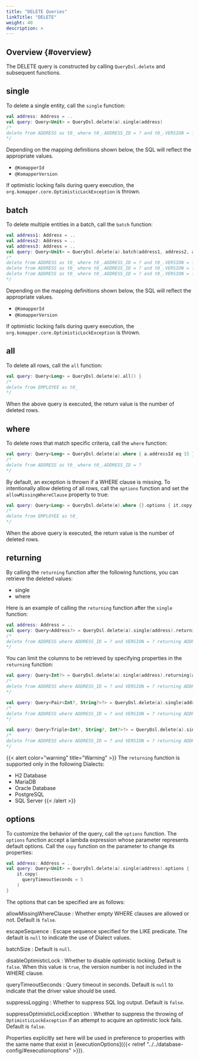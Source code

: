 ```yaml
---
title: "DELETE Queries"
linkTitle: "DELETE"
weight: 40
description: >
---
```


## Overview {#overview}

The DELETE query is constructed by calling `QueryDsl.delete` and subsequent functions.

## single

To delete a single entity, call the `single` function:

```kotlin
val address: Address = ..
val query: Query<Unit> = QueryDsl.delete(a).single(address)
/*
delete from ADDRESS as t0_ where t0_.ADDRESS_ID = ? and t0_.VERSION = ?
*/
```

Depending on the mapping definitions shown below, the SQL will reflect the appropriate values.

- `@KomapperId`
- `@KomapperVersion`

If optimistic locking fails during query execution,
the `org.komapper.core.OptimisticLockException` is thrown.

## batch

To delete multiple entities in a batch, call the `batch` function:

```kotlin
val address1: Address = ..
val address2: Address = ..
val address3: Address = ..
val query: Query<Unit> = QueryDsl.delete(a).batch(address1, address2, address3)
/*
delete from ADDRESS as t0_ where t0_.ADDRESS_ID = ? and t0_.VERSION = ?
delete from ADDRESS as t0_ where t0_.ADDRESS_ID = ? and t0_.VERSION = ?
delete from ADDRESS as t0_ where t0_.ADDRESS_ID = ? and t0_.VERSION = ?
*/
```

Depending on the mapping definitions shown below, the SQL will reflect the appropriate values.

- `@KomapperId`
- `@KomapperVersion`

If optimistic locking fails during query execution,
the `org.komapper.core.OptimisticLockException` is thrown.

## all

To delete all rows, call the `all` function:

```kotlin
val query: Query<Long> = QueryDsl.delete(e).all() }
/*
delete from EMPLOYEE as t0_
*/
```

When the above query is executed, the return value is the number of deleted rows.

## where

To delete rows that match specific criteria, call the `where` function:

```kotlin
val query: Query<Long> = QueryDsl.delete(a).where { a.addressId eq 15 }
/*
delete from ADDRESS as t0_ where t0_.ADDRESS_ID = ?
*/
```

By default, an exception is thrown if a WHERE clause is missing.
To intentionally allow deleting of all rows, call the `options` function and
set the `allowMissingWhereClause` property to true:

```kotlin
val query: Query<Long> = QueryDsl.delete(e).where {}.options { it.copy(allowMissingWhereClause = true) }
/*
delete from EMPLOYEE as t0_
*/
```

When the above query is executed, the return value is the number of deleted rows.

## returning

By calling the `returning` function after the following functions,
you can retrieve the deleted values:

- single
- where

Here is an example of calling the `returning` function after the `single` function:

```kotlin
val address: Address = ..
val query: Query<Address?> = QueryDsl.delete(a).single(address).returning()
/*
delete from ADDRESS where ADDRESS_ID = ? and VERSION = ? returning ADDRESS_ID, STREET, VERSION
*/
```

You can limit the columns to be retrieved by specifying properties in the `returning` function:

```kotlin
val query: Query<Int?> = QueryDsl.delete(a).single(address).returning(a.addressId)
/*
delete from ADDRESS where ADDRESS_ID = ? and VERSION = ? returning ADDRESS_ID
*/
```

```kotlin
val query: Query<Pair<Int?, String?>?> = QueryDsl.delete(a).single(address).returning(a.addressId, a.street)
/*
delete from ADDRESS where ADDRESS_ID = ? and VERSION = ? returning ADDRESS_ID, STREET
*/
```

```kotlin
val query: Query<Triple<Int?, String?, Int?>?> = QueryDsl.delete(a).single(address).returning(a.addressId, a.street, a.version)
/*
delete from ADDRESS where ADDRESS_ID = ? and VERSION = ? returning ADDRESS_ID, STREET, VERSION
*/
```

{{< alert color="warning" title="Warning" >}}
The `returning` function is supported only in the following Dialects:
- H2 Database
- MariaDB
- Oracle Database
- PostgreSQL
- SQL Server
{{< /alert >}}

## options

To customize the behavior of the query, call the `options` function.
The `options` function accept a lambda expression whose parameter represents default options.
Call the `copy` function on the parameter to change its properties:

```kotlin
val address: Address = ..
val query: Query<Unit> = QueryDsl.delete(a).single(address).options {
    it.copy(
      queryTimeoutSeconds = 5
    )
}
```

The options that can be specified are as follows:

allowMissingWhereClause
: Whether empty WHERE clauses are allowed or not. Default is `false`.

escapeSequence
: Escape sequence specified for the LIKE predicate. The default is `null` to indicate the use of Dialect values.

batchSize
: Default is `null`.

disableOptimisticLock
: Whether to disable optimistic locking.
Default is `false`.
When this value is `true`, the version number is not included in the WHERE clause.

queryTimeoutSeconds
: Query timeout in seconds. Default is `null` to indicate that the driver value should be used.

suppressLogging
: Whether to suppress SQL log output. Default is `false`.

suppressOptimisticLockException
: Whether to suppress the throwing of `OptimisticLockException` if an attempt to acquire an optimistic lock fails.
Default is `false`.

Properties explicitly set here will be used in preference to properties with the same name that exist
in [executionOptions]({{< relref "../../database-config/#executionoptions" >}}).
